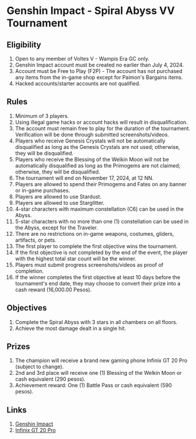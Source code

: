 
# Genshin Impact - Spiral Abyss VV Tournament

## Eligibility
1. Open to any member of Voltes V - Wampis Era GC only.
2. Genshin Impact account must be created no earlier than July 4, 2024.
3. Account must be Free to Play (F2P) - The account has not purchased any items from the in-game shop except for Paimon's Bargains items.
4. Hacked accounts/starter accounts are not qualified.

## Rules
1. Minimum of 3 players.
2. Using illegal game hacks or account hacks will result in disqualification.
3. The account must remain free to play for the duration of the tournament. Verification will be done through submitted screenshots/videos.
4. Players who receive Genesis Crystals will not be automatically disqualified as long as the Genesis Crystals are not used; otherwise, they will be disqualified.
5. Players who receive the Blessing of the Welkin Moon will not be automatically disqualified as long as the Primogems are not claimed; otherwise, they will be disqualified.
6. The tournament will end on November 17, 2024, at 12 NN.
7. Players are allowed to spend their Primogems and Fates on any banner or in-game purchases.
8. Players are allowed to use Stardust.
9. Players are allowed to use Starglitter.
10. 4-star characters with maximum constellation (C6) can be used in the Abyss.
11. 5-star characters with no more than one (1) constellation can be used in the Abyss, except for the Traveler.
12. There are no restrictions on in-game weapons, costumes, gliders, artifacts, or pets.
13. The first player to complete the first objective wins the tournament.
14. If the first objective is not completed by the end of the event, the player with the highest total star count will be the winner.
15. Players must submit progress screenshots/videos as proof of completion.
16. If the winner completes the first objective at least 10 days before the tournament's end date, they may choose to convert their prize into a cash reward (16,000.00 Pesos).

## Objectives
1. Complete the Spiral Abyss with 3 stars in all chambers on all floors.
2. Achieve the most damage dealt in a single hit.

## Prizes
1. The champion will receive a brand new gaming phone Infinix GT 20 Pro (subject to change).
2. 2nd and 3rd place will receive one (1) Blessing of the Welkin Moon or cash equivalent (290 pesos).
3. Achievement reward: One (1) Battle Pass or cash equivalent (590 pesos).

## Links
1. [Genshin Impact](https://genshin.hoyoverse.com/en/)
2. [Infinix GT 20 Pro](https://ph.infinixmobility.com/gt-20-pro)
